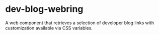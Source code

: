 # dev-blog-webring
A web component that retrieves a selection of developer blog links with customization available via CSS variables.
